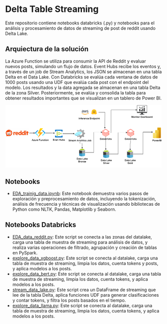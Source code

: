# Delta Table Streaming

Este repositorio contiene notebooks databricks (.py) y notebooks para el análisis y procesamiento de datos de streaming de post de reddit usando Delta Lake.

## Arquiectura de la solución

La Azure Function se utiliza para consumir la API de Reddit y evaluar nuevos posts, simulando un flujo de datos. Event Hubs recibe los eventos y, a través de un job de Stream Analytics, los JSON se almacenan en una tabla Delta en el Data Lake. Con Databricks se evalúa cada ventana de datos de 1000 posts usando una UDF que evalúa cada post con el endpoint del modelo. Los resultados y la data agregada se almacenan en una tabla Delta de la zona Silver. Posteriormente, se evalúa y consolida la tabla para obtener resultados importantes que se visualizan en un tablero de Power BI.

![Arquitectura](propuesta_proyecto_integrador.png)

## Notebooks

- [EDA_trainig_data.ipynb](https://github.com/AndresR2909/poc_delta_table_streaming/blob/main/EDA_trainig_data.ipynb): Este notebook demuestra varios pasos de exploración y preprocesamiento de datos, incluyendo la tokenización, análisis de frecuencia y técnicas de visualización usando bibliotecas de Python como NLTK, Pandas, Matplotlib y Seaborn.

## Notebooks Databricks

- [EDA_data_reddit.py](https://github.com/AndresR2909/poc_delta_table_streaming/blob/main/EDA_data_reddit.py): Este script se conecta a las zonas del datalake, carga una tabla de muestra de streaming para análisis de datos, y realiza varias operaciones de filtrado, agrupación y creación de tablas en PySpark.
- [explore_data_xgboost.py](https://github.com/AndresR2909/poc_delta_table_streaming/blob/main/explore_data_xgboost.py): Este script se conecta al datalake, carga una tabla de muestra de streaming, limpia los datos, cuenta tokens y posts, y aplica modelos a los posts.
- [explore_data_bert.py](https://github.com/AndresR2909/poc_delta_table_streaming/blob/main/explore_data_bert.py): Este script se conecta al datalake, carga una tabla de muestra de streaming, limpia los datos, cuenta tokens, y aplica modelos a los posts.
- [stream_data_lake.py](https://github.com/AndresR2909/poc_delta_table_streaming/blob/main/stream_data_lake.py): Este script crea un DataFrame de streaming que lee de la tabla Delta, aplica funciones UDF para generar clasificaciones y contar tokens, y filtra los posts basados en el tiempo.
- [explore_data_llama.py](https://github.com/AndresR2909/poc_delta_table_streaming/blob/main/explore_data_llama.py): Este script se conecta al datalake, carga una tabla de muestra de streaming, limpia los datos, cuenta tokens, y aplica modelos a los posts.
